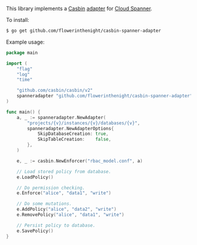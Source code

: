 This library implements a [Casbin](https://casbin.org/) [adapter](https://casbin.org/docs/en/adapters) for [Cloud Spanner](https://cloud.google.com/spanner).

To install:

```sh
$ go get github.com/flowerinthenight/casbin-spanner-adapter
```

Example usage:

```go
package main

import (
    "flag"
    "log"
    "time"

    "github.com/casbin/casbin/v2"
    spanneradapter "github.com/flowerinthenight/casbin-spanner-adapter"
)

func main() {
    a, _ := spanneradapter.NewAdapter(
        "projects/{v}/instances/{v}/databases/{v}",
        spanneradapter.NewAdapterOptions{
            SkipDatabaseCreation: true,
            SkipTableCreation:    false,
        },
    )

    e, _ := casbin.NewEnforcer("rbac_model.conf", a)

    // Load stored policy from database.
    e.LoadPolicy()

    // Do permission checking.
    e.Enforce("alice", "data1", "write")

    // Do some mutations.
    e.AddPolicy("alice", "data2", "write")
    e.RemovePolicy("alice", "data1", "write")

    // Persist policy to database.
    e.SavePolicy()
}
```
